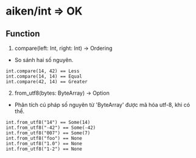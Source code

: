 # aiken/int => OK

## Function

1. compare(left: Int, right: Int) -> Ordering

- So sánh hai số nguyên.

```aiken
int.compare(14, 42) == Less
int.compare(14, 14) == Equal
int.compare(42, 14) == Greater
```

2. from_utf8(bytes: ByteArray) -> Option<Int>

- Phân tích cú pháp số nguyên từ 'ByteArray' được mã hóa utf-8, khi có thể.

```
int.from_utf8("14") == Some(14)
int.from_utf8("-42") == Some(-42)
int.from_utf8("007") == Some(7)
int.from_utf8("foo") == None
int.from_utf8("1.0") == None
int.from_utf8("1-2") == None
```